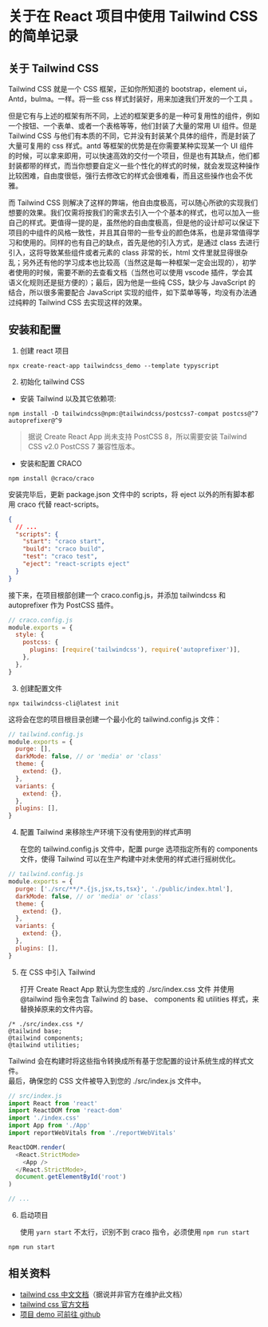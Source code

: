 # 关于在 React 项目中使用 Tailwind CSS 的简单记录

## 关于 Tailwind CSS

Tailwind CSS 就是一个 CSS 框架，正如你所知道的 bootstrap，element ui，Antd，bulma。一样。将一些 css 样式封装好，用来加速我们开发的一个工具 。

但是它有与上述的框架有所不同，上述的框架更多的是一种可复用性的组件，例如一个按钮、一个表单、或者一个表格等等，他们封装了大量的常用 UI 组件。但是 Tailwind CSS 与他们有本质的不同，它并没有封装某个具体的组件，而是封装了大量可复用的 css 样式。antd 等框架的优势是在你需要某种实现某一个 UI 组件的时候，可以拿来即用，可以快速高效的交付一个项目，但是也有其缺点，他们都封装都带的样式，而当你想要自定义一些个性化的样式的时候，就会发现这种操作比较困难，自由度很低，强行去修改它的样式会很难看，而且这些操作也会不优雅。

而 Tailwind CSS 则解决了这样的弊端，他自由度极高，可以随心所欲的实现我们想要的效果。我们仅需将按我们的需求去引入一个个基本的样式，也可以加入一些自己的样式。更值得一提的是，虽然他的自由度极高，但是他的设计却可以保证下项目的中组件的风格一致性，并且其自带的一些专业的颜色体系，也是非常值得学习和使用的。同样的也有自己的缺点，首先是他的引入方式，是通过 class 去进行引入，这将导致某些组件或者元素的 class 非常的长，html 文件里就显得很杂乱；另外还有他的学习成本也比较高（当然这是每一种框架一定会出现的），初学者使用的时候，需要不断的去查看文档（当然也可以使用 vscode 插件，学会其语义化规则还是挺方便的）；最后，因为他是一些纯 CSS，缺少与 JavaScript 的结合，所以很多需要配合 JavaScript 实现的组件，如下菜单等等，均没有办法通过纯粹的 Tailwind CSS 去实现这样的效果。

## 安装和配置

1. 创建 react 项目

```
npx create-react-app tailwindcss_demo --template typyscript
```

2. 初始化 tailwind CSS

- 安装 Tailwind 以及其它依赖项:

```
npm install -D tailwindcss@npm:@tailwindcss/postcss7-compat postcss@^7 autoprefixer@^9
```

> 据说 Create React App 尚未支持 PostCSS 8，所以需要安装 Tailwind CSS v2.0 PostCSS 7 兼容性版本。

- 安装和配置 CRACO

```
npm install @craco/craco
```

安装完毕后，更新 package.json 文件中的 scripts，将 eject 以外的所有脚本都用 craco 代替 react-scripts。

```json
{
  // ...
  "scripts": {
    "start": "craco start",
    "build": "craco build",
    "test": "craco test",
    "eject": "react-scripts eject"
  }
}
```

接下来，在项目根部创建一个 craco.config.js，并添加 tailwindcss 和 autoprefixer 作为 PostCSS 插件。

```js
// craco.config.js
module.exports = {
  style: {
    postcss: {
      plugins: [require('tailwindcss'), require('autoprefixer')],
    },
  },
}
```

3. 创建配置文件

```
npx tailwindcss-cli@latest init
```

这将会在您的项目根目录创建一个最小化的 tailwind.config.js 文件：

```js
// tailwind.config.js
module.exports = {
  purge: [],
  darkMode: false, // or 'media' or 'class'
  theme: {
    extend: {},
  },
  variants: {
    extend: {},
  },
  plugins: [],
}
```

4. 配置 Tailwind 来移除生产环境下没有使用到的样式声明

   在您的 tailwind.config.js 文件中，配置 purge 选项指定所有的 components 文件，使得 Tailwind 可以在生产构建中对未使用的样式进行摇树优化。

```js
// tailwind.config.js
module.exports = {
  purge: ['./src/**/*.{js,jsx,ts,tsx}', './public/index.html'],
  darkMode: false, // or 'media' or 'class'
  theme: {
    extend: {},
  },
  variants: {
    extend: {},
  },
  plugins: [],
}
```

5. 在 CSS 中引入 Tailwind

   打开 Create React App 默认为您生成的 ./src/index.css 文件 并使用 @tailwind 指令来包含 Tailwind 的 base、 components 和 utilities 样式，来替换掉原来的文件内容。

```
/* ./src/index.css */
@tailwind base;
@tailwind components;
@tailwind utilities;
```

Tailwind 会在构建时将这些指令转换成所有基于您配置的设计系统生成的样式文件。  
最后，确保您的 CSS 文件被导入到您的 ./src/index.js 文件中。

```js
// src/index.js
import React from 'react'
import ReactDOM from 'react-dom'
import './index.css'
import App from './App'
import reportWebVitals from './reportWebVitals'

ReactDOM.render(
  <React.StrictMode>
    <App />
  </React.StrictMode>,
  document.getElementById('root')
)

// ...
```

6. 启动项目

   使用 `yarn start` 不太行，识别不到 craco 指令，必须使用 `npm run start`

```
npm run start
```

## 相关资料

- [tailwind css 中文文档](https://www.tailwindcss.cn/docs/installation)（据说并非官方在维护此文档）
- [tailwind css 官方文档](https://tailwindcss.com/docs/installation)
- [项目 demo 可前往 github](https://github.com/ducaoya/demos)
